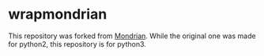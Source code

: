 # wrapmondrian
This repository was forked from [Mondrian](https://github.com/qiyuangong/Mondrian).
While the original one was made for python2, this repository is for python3.
